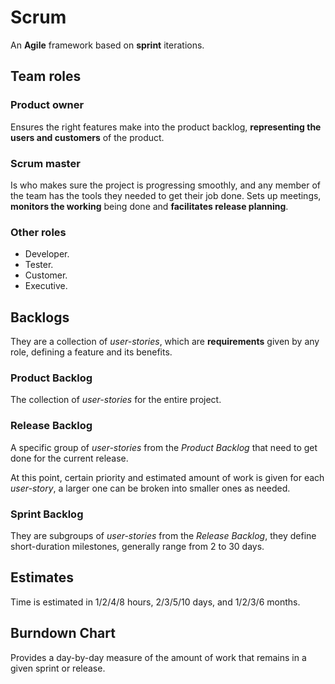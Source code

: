 # Scrum

An **Agile** framework based on **sprint** iterations.

## Team roles

### Product owner

Ensures the right features make into the product backlog, **representing the users and customers** of the product.

### Scrum master

Is who makes sure the project is progressing smoothly, and any member of the team has the tools they needed to get their job done. Sets up meetings, **monitors the working** being done and **facilitates release planning**.

### Other roles

* Developer.
* Tester.
* Customer.
* Executive.

## Backlogs

They are a collection of *user-stories*, which are **requirements** given by any role, defining a feature and its benefits.

### Product Backlog

The collection of *user-stories* for the entire project.

### Release Backlog

A specific group of *user-stories* from the *Product Backlog* that need to get done for the current release.

At this point, certain priority and estimated amount of work is given for each *user-story*, a larger one can be broken into smaller ones as needed.

### Sprint Backlog

They are subgroups of *user-stories* from the *Release Backlog*, they define short-duration milestones, generally range from 2 to 30 days.

## Estimates

Time is estimated in 1/2/4/8 hours, 2/3/5/10 days, and 1/2/3/6 months.

## Burndown Chart

Provides a day-by-day measure of the amount of work that remains in a given sprint or release.
